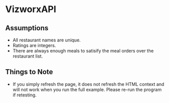 # VizworxAPI

## Assumptions

* All restaurant names are unique.
* Ratings are integers.
* There are always enough meals to satisify the meal orders over the restaurant list.

## Things to Note
* If you simply refresh the page, it does not refresh the HTML context and will not work when you run the full example. Please re-run the program if retesting.
